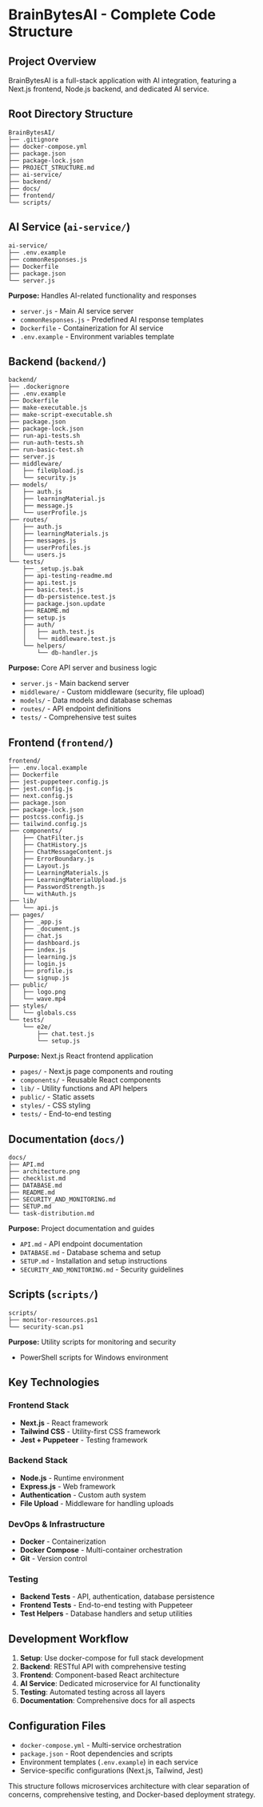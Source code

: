 # BrainBytesAI - Complete Code Structure

## Project Overview
BrainBytesAI is a full-stack application with AI integration, featuring a Next.js frontend, Node.js backend, and dedicated AI service.

## Root Directory Structure

```
BrainBytesAI/
├── .gitignore
├── docker-compose.yml
├── package.json
├── package-lock.json
├── PROJECT_STRUCTURE.md
├── ai-service/
├── backend/
├── docs/
├── frontend/
└── scripts/
```

## AI Service (`ai-service/`)

```
ai-service/
├── .env.example
├── commonResponses.js
├── Dockerfile
├── package.json
└── server.js
```

**Purpose:** Handles AI-related functionality and responses
- `server.js` - Main AI service server
- `commonResponses.js` - Predefined AI response templates
- `Dockerfile` - Containerization for AI service
- `.env.example` - Environment variables template

## Backend (`backend/`)

```
backend/
├── .dockerignore
├── .env.example
├── Dockerfile
├── make-executable.js
├── make-script-executable.sh
├── package.json
├── package-lock.json
├── run-api-tests.sh
├── run-auth-tests.sh
├── run-basic-test.sh
├── server.js
├── middleware/
│   ├── fileUpload.js
│   └── security.js
├── models/
│   ├── auth.js
│   ├── learningMaterial.js
│   ├── message.js
│   └── userProfile.js
├── routes/
│   ├── auth.js
│   ├── learningMaterials.js
│   ├── messages.js
│   ├── userProfiles.js
│   └── users.js
└── tests/
    ├── _setup.js.bak
    ├── api-testing-readme.md
    ├── api.test.js
    ├── basic.test.js
    ├── db-persistence.test.js
    ├── package.json.update
    ├── README.md
    ├── setup.js
    ├── auth/
    │   ├── auth.test.js
    │   └── middleware.test.js
    └── helpers/
        └── db-handler.js
```

**Purpose:** Core API server and business logic
- `server.js` - Main backend server
- `middleware/` - Custom middleware (security, file upload)
- `models/` - Data models and database schemas
- `routes/` - API endpoint definitions
- `tests/` - Comprehensive test suites

## Frontend (`frontend/`)

```
frontend/
├── .env.local.example
├── Dockerfile
├── jest-puppeteer.config.js
├── jest.config.js
├── next.config.js
├── package.json
├── package-lock.json
├── postcss.config.js
├── tailwind.config.js
├── components/
│   ├── ChatFilter.js
│   ├── ChatHistory.js
│   ├── ChatMessageContent.js
│   ├── ErrorBoundary.js
│   ├── Layout.js
│   ├── LearningMaterials.js
│   ├── LearningMaterialUpload.js
│   ├── PasswordStrength.js
│   └── withAuth.js
├── lib/
│   └── api.js
├── pages/
│   ├── _app.js
│   ├── _document.js
│   ├── chat.js
│   ├── dashboard.js
│   ├── index.js
│   ├── learning.js
│   ├── login.js
│   ├── profile.js
│   └── signup.js
├── public/
│   ├── logo.png
│   └── wave.mp4
├── styles/
│   └── globals.css
└── tests/
    └── e2e/
        ├── chat.test.js
        └── setup.js
```

**Purpose:** Next.js React frontend application
- `pages/` - Next.js page components and routing
- `components/` - Reusable React components
- `lib/` - Utility functions and API helpers
- `public/` - Static assets
- `styles/` - CSS styling
- `tests/` - End-to-end testing

## Documentation (`docs/`)

```
docs/
├── API.md
├── architecture.png
├── checklist.md
├── DATABASE.md
├── README.md
├── SECURITY_AND_MONITORING.md
├── SETUP.md
└── task-distribution.md
```

**Purpose:** Project documentation and guides
- `API.md` - API endpoint documentation
- `DATABASE.md` - Database schema and setup
- `SETUP.md` - Installation and setup instructions
- `SECURITY_AND_MONITORING.md` - Security guidelines

## Scripts (`scripts/`)

```
scripts/
├── monitor-resources.ps1
└── security-scan.ps1
```

**Purpose:** Utility scripts for monitoring and security
- PowerShell scripts for Windows environment

## Key Technologies

### Frontend Stack
- **Next.js** - React framework
- **Tailwind CSS** - Utility-first CSS framework
- **Jest + Puppeteer** - Testing framework

### Backend Stack
- **Node.js** - Runtime environment
- **Express.js** - Web framework
- **Authentication** - Custom auth system
- **File Upload** - Middleware for handling uploads

### DevOps & Infrastructure
- **Docker** - Containerization
- **Docker Compose** - Multi-container orchestration
- **Git** - Version control

### Testing
- **Backend Tests** - API, authentication, database persistence
- **Frontend Tests** - End-to-end testing with Puppeteer
- **Test Helpers** - Database handlers and setup utilities

## Development Workflow

1. **Setup**: Use docker-compose for full stack development
2. **Backend**: RESTful API with comprehensive testing
3. **Frontend**: Component-based React architecture
4. **AI Service**: Dedicated microservice for AI functionality
5. **Testing**: Automated testing across all layers
6. **Documentation**: Comprehensive docs for all aspects

## Configuration Files

- `docker-compose.yml` - Multi-service orchestration
- `package.json` - Root dependencies and scripts
- Environment templates (`.env.example`) in each service
- Service-specific configurations (Next.js, Tailwind, Jest)

This structure follows microservices architecture with clear separation of concerns, comprehensive testing, and Docker-based deployment strategy.

